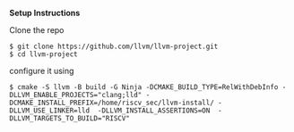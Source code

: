 **Setup Instructions**

Clone the repo

    $ git clone https://github.com/llvm/llvm-project.git
    $ cd llvm-project
configure it using

    $ cmake -S llvm -B build -G Ninja -DCMAKE_BUILD_TYPE=RelWithDebInfo -DLLVM_ENABLE_PROJECTS="clang;lld" -DCMAKE_INSTALL_PREFIX=/home/riscv_sec/llvm-install/ -DLLVM_USE_LINKER=lld  -DLLVM_INSTALL_ASSERTIONS=ON  -DLLVM_TARGETS_TO_BUILD="RISCV"
